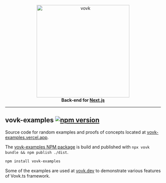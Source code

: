 <p align="center">
  <a href="https://vovk.dev">
    <picture>
      <source width="300" media="(prefers-color-scheme: dark)" srcset="https://vovk.dev/vovk-logo-white.svg">
      <source width="300" media="(prefers-color-scheme: light)" srcset="https://vovk.dev/vovk-logo.svg">
      <img width="300" alt="vovk" src="https://vovk.dev/vovk-logo.svg">
    </picture>
  </a>
  <br>
  <strong>Back-end for <a href="https://nextjs.org/">Next.js</a></strong>
</p>

---

## vovk-examples [![npm version](https://badge.fury.io/js/vovk-examples.svg)](https://www.npmjs.com/package/vovk-examples)

Source code for random examples and proofs of concepts located at [vovk-examples.vercel.app](https://vovk-examples.vercel.app/).

The [vovk-examples NPM package](https://www.npmjs.com/package/vovk-examples) is build and published with `npx vovk bundle && npm publish ./dist`. 

```sh
npm install vovk-examples
```

Some of the examples are used at [vovk.dev](https://vovk.dev/) to demonstrate various features of Vovk.ts framework.